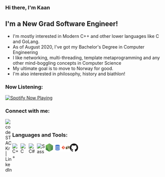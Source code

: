 ### Hi there, I'm Kaan 

## I'm a New Grad Software Engineer!
- I'm mostly interested in Modern C++ and other lower languages like C and GoLang.
- As of August 2020, I've got my Bachelor's Degree in Computer Engineering
- I like networking, multi-threading, template metaprogramming and any other mind-boggling concepts in Computer Science
- My ultimate goal is to move to Norway for good.
- I'm also interested in philosophy, history and biathlon!

### Now Listening:
[<img src="http://novatorem-git-master.ktaze1.vercel.app/api/spotify" alt="Spotify Now Playing" width=350 />](https://open.spotify.com/user/1246655277)

### Connect with me:

[<img align="left" alt="codeSTACKr | LinkedIn" width="22px" src="https://cdn.jsdelivr.net/npm/simple-icons@v3/icons/linkedin.svg" />][linkedin]

<br />

### Languages and Tools:

<img align="left" alt="C++" width="26px" src="https://raw.githubusercontent.com/isocpp/logos/master/cpp_logo.png" />
<img align="left" alt="C" width="26px" src="https://camo.githubusercontent.com/d69b1b951fa803f802c654ddfdebe3395320c886/68747470733a2f2f696d67322e66726565706e672e65732f32303138303430352f646f652f6b697373706e672d7468652d632d70726f6772616d6d696e672d6c616e67756167652d636f6d70757465722d70726f6772616d6d696e672d636f2d70726f6772616d6d65722d35616336626438333039396239372e313637323036393631353232393734303833303339342e6a7067" />
<img align="left" alt="C#" width="26px" src="https://camo.githubusercontent.com/0617f4657fef12e8d16db45b8d73def73144b09f/68747470733a2f2f646576656c6f7065722e6665646f726170726f6a6563742e6f72672f7374617469632f6c6f676f2f6373686172702e706e67" />
<img align="left" alt="Sass" width="26px" src="https://camo.githubusercontent.com/98ed65187a84ecf897273d9fa18118ce45845057/68747470733a2f2f7261772e6769746875622e636f6d2f676f6c616e672d73616d706c65732f676f706865722d766563746f722f6d61737465722f676f706865722e706e67" />
<img align="left" alt="Node.js" width="26px" src="https://raw.githubusercontent.com/github/explore/80688e429a7d4ef2fca1e82350fe8e3517d3494d/topics/nodejs/nodejs.png" />
<img align="left" alt="SQL" width="26px" src="https://raw.githubusercontent.com/github/explore/80688e429a7d4ef2fca1e82350fe8e3517d3494d/topics/sql/sql.png" />
<img align="left" alt="Git" width="26px" src="https://raw.githubusercontent.com/github/explore/80688e429a7d4ef2fca1e82350fe8e3517d3494d/topics/git/git.png" />
<img align="left" alt="GitHub" width="26px" src="https://raw.githubusercontent.com/github/explore/78df643247d429f6cc873026c0622819ad797942/topics/github/github.png" />

<br />
<br />

[linkedin]: https://linkedin.com/in/bedir-kaan-taze
